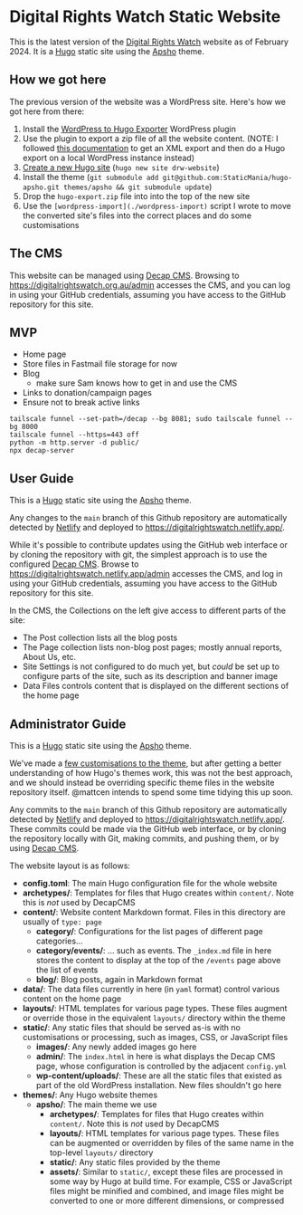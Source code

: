 # Digital Rights Watch Static Website

This is the latest version of the [Digital Rights Watch](https://digitalrightswatch.org.au/) website as of February 2024. It is a [Hugo](https://gohugo.io/) static site using the [Apsho](https://jamstackthemes.dev/theme/hugo-apsho/) theme.

## How we got here

The previous version of the website was a WordPress site. Here's how we got here from there:

1. Install the [WordPress to Hugo Exporter](https://github.com/SchumacherFM/wordpress-to-hugo-exporter) WordPress plugin
2. Use the plugin to export a zip file of all the website content. (NOTE: I followed [this documentation](https://github.com/SchumacherFM/wordpress-to-hugo-exporter?tab=readme-ov-file#if-you-cannot-install-plugins-in-your-wordpresscom-instance) to get an XML export and then do a Hugo export on a local WordPress instance instead)
3. [Create a new Hugo site](https://gohugo.io/getting-started/quick-start/) (`hugo new site drw-website`)
4. Install the theme (`git submodule add git@github.com:StaticMania/hugo-apsho.git themes/apsho && git submodule update`)
4. Drop the `hugo-export.zip` file into into the top of the new site
5. Use the `[wordpress-import](./wordpress-import)` script I wrote to move the converted site's files into the correct places and do some customisations

## The CMS

This website can be managed using [Decap CMS](https://decapcms.org/). Browsing to https://digitalrightswatch.org.au/admin accesses the CMS, and you can log in using your GitHub credentials, assuming you have access to the GitHub repository for this site.

## MVP

- Home page
- Store files in Fastmail file storage for now
- Blog
    - make sure Sam knows how to get in and use the CMS
- Links to donation/campaign pages
- Ensure not to break active links


```
tailscale funnel --set-path=/decap --bg 8081; sudo tailscale funnel --bg 8000
tailscale funnel --https=443 off
python -m http.server -d public/
npx decap-server
```

## User Guide

This is a [Hugo](https://gohugo.io/) static site using the [Apsho](https://jamstackthemes.dev/theme/hugo-apsho/) theme.

Any changes to the `main` branch of this Github repository are automatically detected by [Netlify](https://netlify.com) and deployed to <https://digitalrightswatch.netlify.app/>.

While it's possible to contribute updates using the GitHub web interface or by cloning the repository with git, the simplest approach is to use the configured [Decap CMS](https://decapcms.org/). Browse to <https://digitalrightswatch.netlify.app/admin> accesses the CMS, and log in using your GitHub credentials, assuming you have access to the GitHub repository for this site.

In the CMS, the Collections on the left give access to different parts of the site:

- The Post collection lists all the blog posts
- The Page collection lists non-blog post pages; mostly annual reports, About Us, etc.
- Site Settings is not configured to do much yet, but *could* be set up to configure parts of the site, such as its description and banner image
- Data Files controls content that is displayed on the different sections of the home page

## Administrator Guide

This is a [Hugo](https://gohugo.io/) static site using the [Apsho](https://jamstackthemes.dev/theme/hugo-apsho/) theme.

We've made a [few customisations to the theme](https://github.com/StaticMania/hugo-apsho/compare/master...digitalrightswatch:hugo-apsho:drw-theme), but after getting a better understanding of how Hugo's themes work, this was not the best approach, and we should instead be overriding specific theme files in the website repository itself. @mattcen intends to spend some time tidying this up soon.

Any commits to the `main` branch of this Github repository are automatically detected by [Netlify](https://netlify.com) and deployed to <https://digitalrightswatch.netlify.app/>. These commits could be made via the GitHub web interface, or by cloning the repository locally with Git, making commits, and pushing them, or by using [Decap CMS](https://decapcms.org/).

The website layout is as follows:

- **config.toml**: The main Hugo configuration file for the whole website
- **archetypes/**: Templates for files that Hugo creates within `content/`. Note this is *not* used by DecapCMS
- **content/**: Website content Markdown format. Files in this directory are usually of `type: page`
  - **category/**: Configurations for the list pages of different page categories…
  - **category/events/**: … such as events. The `_index.md` file in here stores the content to display at the top of the `/events` page above the list of events
  - **blog/**: Blog posts, again in Markdown format
- **data/**: The data files currently in here (in `yaml` format) control various content on the home page
- **layouts/**: HTML templates for various page types. These files augment or override those in the equivalent `layouts/` directory within the theme
- **static/**: Any static files that should be served as-is with no customisations or processing, such as images, CSS, or JavaScript files
  - **images/**: Any newly added images go here
  - **admin/**: The `index.html` in here is what displays the Decap CMS page, whose configuration is controlled by the adjacent `config.yml`
  - **wp-content/uploads/**: These are all the static files that existed as part of the old WordPress installation. New files shouldn't go here
- **themes/**: Any Hugo website themes
  - **apsho/**: The main theme we use
    - **archetypes/**: Templates for files that Hugo creates within `content/`. Note this is *not* used by DecapCMS
    - **layouts/**: HTML templates for various page types. These files can be augmented or overridden by files of the same name in the top-level `layouts/` directory
    - **static/**: Any static files provided by the theme
    - **assets/**: Similar to `static/`, except these files are processed in some way by Hugo at build time. For example, CSS or JavaScript files might be minified and combined, and image files might be converted to one or more different dimensions, or compressed
